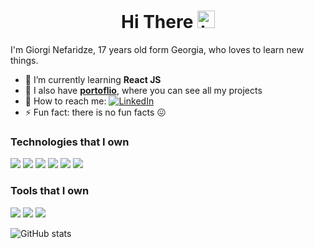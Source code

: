 <div align="center">
 <h1>Hi There <img src="https://user-images.githubusercontent.com/1303154/88677602-1635ba80-d120-11ea-84d8-d263ba5fc3c0.gif" width="28px" height="28px" alt="hi"></h1>
</div> 

I'm Giorgi Nefaridze, 17 years old form Georgia, who loves to learn new things.


* 🌱 I’m currently learning **React JS**
* 🧾 I also have **[portoflio](https://giorginefaridze.netlify.app/)**, where you can see all my projects
* 💼 How to reach me: [![LinkedIn](https://img.shields.io/badge/LinkedIn-0077B5.svg?&style=flat-square&logo=linkedin&logoColor=white)](https://www.linkedin.com/in/giorgi-nefaridze-25b313246/)
* ⚡ Fun fact: there is no fun facts 😖

### Technologies that I own


<div style="display: inline-block">
  <img src="https://img.shields.io/badge/HTML5-E34F26?style=for-the-badge&logo=html5&logoColor=white">
  <img src="https://img.shields.io/badge/CSS3-1572B6?style=for-the-badge&logo=css3&logoColor=white">
  <img src="https://img.shields.io/badge/Sass-CC6699?style=for-the-badge&logo=sass&logoColor=white">
  <img src="https://img.shields.io/badge/JavaScript-323330?style=for-the-badge&logo=javascript&logoColor=F7DF1E">
  <img src="https://img.shields.io/badge/React-20232A?style=for-the-badge&logo=react&logoColor=61DAFB`">
  <img src="https://img.shields.io/badge/React_Router-CA4245?style=for-the-badge&logo=react-router&logoColor=white">
</div>




### Tools that I own

<div style="display: inline-block">
  <img src="https://img.shields.io/badge/GIT-E44C30?style=for-the-badge&logo=git&logoColor=white">
  <img src="https://img.shields.io/badge/Visual_Studio_Code-0078D4?style=for-the-badge&logo=visual%20studio%20code&logoColor=white">
  <img src="https://img.shields.io/badge/Netlify-00C7B7?style=for-the-badge&logo=netlify&logoColor=white">
</div>



![GitHub stats](https://github-readme-stats.vercel.app/api?username=GiorgiNefaridze&theme=gruvbox)
